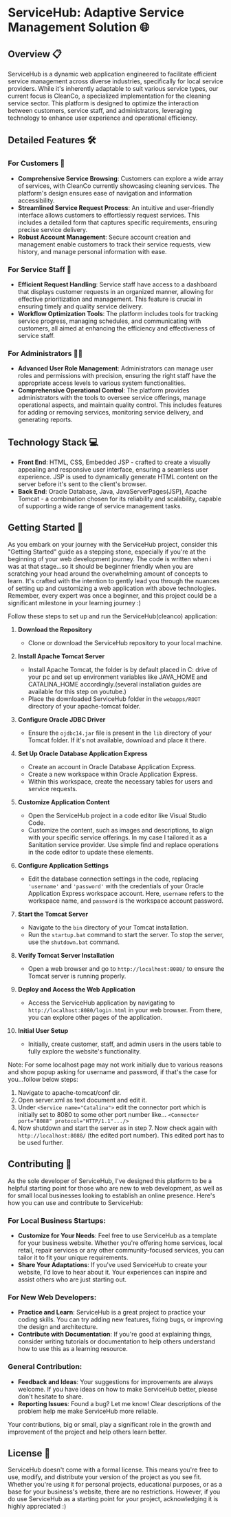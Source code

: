 # ServiceHub: Adaptive Service Management Solution 🌐

## Overview 📋
ServiceHub is a dynamic web application engineered to facilitate efficient service management across diverse industries, specifically for local service providers. While it's inherently adaptable to suit various service types, our current focus is CleanCo, a specialized implementation for the cleaning service sector. This platform is designed to optimize the interaction between customers, service staff, and administrators, leveraging technology to enhance user experience and operational efficiency.


## Detailed Features 🛠️

### For Customers 👥
- **Comprehensive Service Browsing**: Customers can explore a wide array of services, with CleanCo currently showcasing cleaning services. The platform's design ensures ease of navigation and information accessibility.
- **Streamlined Service Request Process**: An intuitive and user-friendly interface allows customers to effortlessly request services. This includes a detailed form that captures specific requirements, ensuring precise service delivery.
- **Robust Account Management**: Secure account creation and management enable customers to track their service requests, view history, and manage personal information with ease.

### For Service Staff 👷
- **Efficient Request Handling**: Service staff have access to a dashboard that displays customer requests in an organized manner, allowing for effective prioritization and management. This feature is crucial in ensuring timely and quality service delivery.
- **Workflow Optimization Tools**: The platform includes tools for tracking service progress, managing schedules, and communicating with customers, all aimed at enhancing the efficiency and effectiveness of service staff.

### For Administrators 🧑‍💼
- **Advanced User Role Management**: Administrators can manage user roles and permissions with precision, ensuring the right staff have the appropriate access levels to various system functionalities.
- **Comprehensive Operational Control**: The platform provides administrators with the tools to oversee service offerings, manage operational aspects, and maintain quality control. This includes features for adding or removing services, monitoring service delivery, and generating reports.


## Technology Stack 💻
- **Front End**: HTML, CSS, Embedded JSP - crafted to create a visually appealing and responsive user interface, ensuring a seamless user experience. JSP is used to dynamically generate HTML content on the server before it's sent to the client's browser.
- **Back End**: Oracle Database, Java, JavaServerPages(JSP), Apache Tomcat - a combination chosen for its reliability and scalability, capable of supporting a wide range of service management tasks.


## Getting Started 🚀
As you embark on your journey with the ServiceHub project, consider this "Getting Started" guide as a stepping stone, especially if you're at the beginning of your web development journey. The code is written when i was at that stage...so it should be beginner friendly when you are scratching your head around the overwhelming amount of concepts to learn. It's crafted with the intention to gently lead you through the nuances of setting up and customizing a web application with above technologies. Remember, every expert was once a beginner, and this project could be a significant milestone in your learning journey :)

Follow these steps to set up and run the ServiceHub(cleanco) application:

1. **Download the Repository**
   - Clone or download the ServiceHub repository to your local machine.

2. **Install Apache Tomcat Server**
   - Install Apache Tomcat, the folder is by default placed in C: drive of your pc and set up environment variables like JAVA_HOME and CATALINA_HOME accordingly.(several installation guides are available for this step on youtube.)
   - Place the downloaded ServiceHub folder in the `webapps/ROOT` directory of your apache-tomcat folder.

3. **Configure Oracle JDBC Driver**
   - Ensure the `ojdbc14.jar` file is present in the `lib` directory of your Tomcat folder. If it's not available, download and place it there.

4. **Set Up Oracle Database Application Express**
   - Create an account in Oracle Database Application Express.
   - Create a new workspace within Oracle Application Express.
   - Within this workspace, create the necessary tables for users and service requests.

5. **Customize Application Content**
   - Open the ServiceHub project in a code editor like Visual Studio Code.
   - Customize the content, such as images and descriptions, to align with your specific service offerings. In my case I tailored it as a Sanitation service provider. Use simple find and replace operations in the code editor to update these elements.

6. **Configure Application Settings**
   - Edit the database connection settings in the code, replacing `'username'` and `'password'` with the credentials of your Oracle Application Express workspace account. Here, `username` refers to the workspace name, and `password` is the workspace account password.

7. **Start the Tomcat Server**
   - Navigate to the `bin` directory of your Tomcat installation.
   - Run the `startup.bat` command to start the server. To stop the server, use the `shutdown.bat` command.

8. **Verify Tomcat Server Installation**
   - Open a web browser and go to `http://localhost:8080/` to ensure the Tomcat server is running properly.

9. **Deploy and Access the Web Application**
   - Access the ServiceHub application by navigating to `http://localhost:8080/login.html` in your web browser. From there, you can explore other pages of the application.

10. **Initial User Setup**
    - Initially, create customer, staff, and admin users in the users table to fully explore the website's functionality.
  
Note: 
For some localhost page may not work initially due to various reasons and show popup asking for username and password, if that's the case for you...follow below steps:
1. Navigate to apache-tomcat/conf dir.
2. Open server.xml as text document and edit it.
3. Under `<Service name="Catalina">` edit the connector port which is initially set to 8080 to some other port number like... `<Connector port="8088" protocol="HTTP/1.1".../>`
4. Now shutdown and start the server as in step 7. Now check again with `http://localhost:8088/` (the edited port number). This edited port has to be used further.


## Contributing 🤝

As the sole developer of ServiceHub, I've designed this platform to be a helpful starting point for those who are new to web development, as well as for small local businesses looking to establish an online presence. Here's how you can use and contribute to ServiceHub:

### For Local Business Startups:
- **Customize for Your Needs**: Feel free to use ServiceHub as a template for your business website. Whether you're offering home services, local retail, repair services or any other community-focused services, you can tailor it to fit your unique requirements.
- **Share Your Adaptations**: If you've used ServiceHub to create your website, I'd love to hear about it. Your experiences can inspire and assist others who are just starting out.

### For New Web Developers:
- **Practice and Learn**: ServiceHub is a great project to practice your coding skills. You can try adding new features, fixing bugs, or improving the design and architecture.
- **Contribute with Documentation**: If you're good at explaining things, consider writing tutorials or documentation to help others understand how to use this as a learning resource.

### General Contribution:
- **Feedback and Ideas**: Your suggestions for improvements are always welcome. If you have ideas on how to make ServiceHub better, please don't hesitate to share.
- **Reporting Issues**: Found a bug? Let me know! Clear descriptions of the problem help me make ServiceHub more reliable.

Your contributions, big or small, play a significant role in the growth and improvement of the project and help others learn better.


## License 📄

ServiceHub doesn't come with a formal license. This means you're free to use, modify, and distribute your version of the project as you see fit. Whether you're using it for personal projects, educational purposes, or as a base for your business's website, there are no restrictions. However, if you do use ServiceHub as a starting point for your project, acknowledging it is highly appreciated :)
